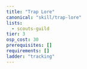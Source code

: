 ```yaml
---
title: "Trap Lore"
canonical: "skill/trap-lore"
lists:
  - scouts-guild
tier: 3
osp_cost: 30
prerequisites: []
requirements: []
ladder: "tracking"
---
```

